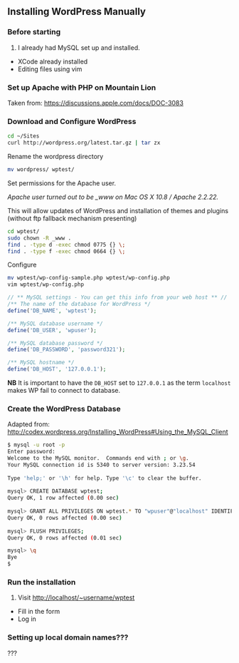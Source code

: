 ## Installing WordPress Manually

### Before starting
1. I already had MySQL set up and installed.
* XCode already installed
* Editing files using vim

### Set up Apache with PHP on Mountain Lion
Taken from: https://discussions.apple.com/docs/DOC-3083

### Download and Configure WordPress
```bash
cd ~/Sites
curl http://wordpress.org/latest.tar.gz | tar zx
```

Rename the wordpress directory
```bash
mv wordpress/ wptest/
```

Set permissions for the Apache user.

*Apache user turned out to be _www on Mac OS X 10.8 / Apache 2.2.22.*

This will allow updates of WordPress and installation of themes and plugins (without ftp fallback mechanism presenting)
```bash
cd wptest/
sudo chown -R _www .
find . -type d -exec chmod 0775 {} \;
find . -type f -exec chmod 0664 {} \;
```

Configure
```bash
mv wptest/wp-config-sample.php wptest/wp-config.php
vim wptest/wp-config.php
```

```php
// ** MySQL settings - You can get this info from your web host ** //
/** The name of the database for WordPress */
define('DB_NAME', 'wptest');

/** MySQL database username */
define('DB_USER', 'wpuser');

/** MySQL database password */
define('DB_PASSWORD', 'password321');

/** MySQL hostname */
define('DB_HOST', '127.0.0.1');
```
**NB** It is important to have the `DB_HOST` set to `127.0.0.1` as the term `localhost` makes WP fail to connect to database.


### Create the WordPress Database
Adapted from: http://codex.wordpress.org/Installing_WordPress#Using_the_MySQL_Client
```bash
$ mysql -u root -p
Enter password:
Welcome to the MySQL monitor.  Commands end with ; or \g.
Your MySQL connection id is 5340 to server version: 3.23.54
 
Type 'help;' or '\h' for help. Type '\c' to clear the buffer.
 
mysql> CREATE DATABASE wptest;
Query OK, 1 row affected (0.00 sec)
 
mysql> GRANT ALL PRIVILEGES ON wptest.* TO "wpuser"@"localhost" IDENTIFIED BY "password321";
Query OK, 0 rows affected (0.00 sec)
  
mysql> FLUSH PRIVILEGES;
Query OK, 0 rows affected (0.01 sec)

mysql> \q
Bye
$ 
```

### Run the installation
1. Visit [http://localhost/~username/wptest](http://localhost/~username/wptest)
* Fill in the form
* Log in


### Setting up local domain names???
???




